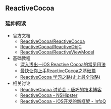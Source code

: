 
## ReactiveCocoa



### 延伸阅读

*   官方文档
    *   [ReactiveCocoa/ReactiveCocoa](https://github.com/ReactiveCocoa/ReactiveCocoa)
    *   [ReactiveCocoa/ReactiveObjC](https://github.com/ReactiveCocoa/ReactiveObjC)
    *   [ReactiveCocoa/ReactiveViewModel](https://github.com/ReactiveCocoa/ReactiveViewModel#reactivecocoa)
*   基础教程
    *   [深入浅出－iOS Reactive Cocoa的常见用法](http://www.jianshu.com/p/e63261712172)
    *   [最快让你上手ReactiveCocoa之基础篇](http://www.jianshu.com/p/87ef6720a096)
    *   [ReactiveCocoa 学习之路(史上最全攻略)](https://runningyoung.github.io/2015/06/30/2015-07-20-ReactiveCocoa/)
*   相关讨论
    *   [ReactiveCocoa 讨论会 - 唐巧的技术博客](http://blog.devtang.com/2016/01/03/reactive-cocoa-discussion/#%E8%AE%A8%E8%AE%BA%EF%BC%9A%E6%9C%89%E4%BB%80%E4%B9%88%E5%AD%A6%E4%B9%A0-RAC-%E5%A5%BD%E7%9A%84%E8%B5%84%E6%96%99%E5%90%97%EF%BC%9F)
    *   [Reactive​Cocoa - NSHipster](http://nshipster.cn/reactivecocoa/)
    *   [ReactiveCocoa - iOS开发的新框架 - InfoQ](http://www.infoq.com/cn/articles/reactivecocoa-ios-new-develop-framework)